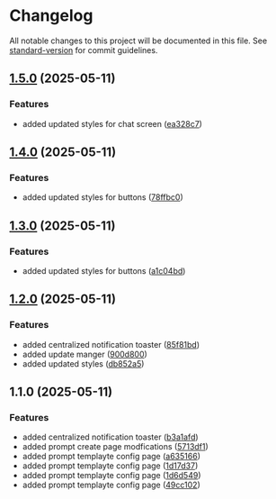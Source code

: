 # Changelog

All notable changes to this project will be documented in this file. See [standard-version](https://github.com/conventional-changelog/standard-version) for commit guidelines.

## [1.5.0](https://github.com/your-username/promptbox/compare/v1.4.0...v1.5.0) (2025-05-11)


### Features

* added updated styles for chat screen ([ea328c7](https://github.com/your-username/promptbox/commit/ea328c791e3f32987f98be69419f6934542eaa39))

## [1.4.0](https://github.com/your-username/promptbox/compare/v1.3.0...v1.4.0) (2025-05-11)


### Features

* added updated styles for buttons ([78ffbc0](https://github.com/your-username/promptbox/commit/78ffbc02a3467be37ebf02aed10bce7076fd0278))

## [1.3.0](https://github.com/your-username/promptbox/compare/v1.2.0...v1.3.0) (2025-05-11)


### Features

* added updated styles for buttons ([a1c04bd](https://github.com/your-username/promptbox/commit/a1c04bdf5251cc53efe8fafb03dc2f011d8c376c))

## [1.2.0](https://github.com/your-username/promptbox/compare/v1.1.0...v1.2.0) (2025-05-11)


### Features

* added centralized notification toaster ([85f81bd](https://github.com/your-username/promptbox/commit/85f81bd6f94a50f6569ea5ac54d1c354391b8f09))
* added update manger ([900d800](https://github.com/your-username/promptbox/commit/900d80059daace2d286a52c2ba7e428bc9d0fa71))
* added updated styles ([db852a5](https://github.com/your-username/promptbox/commit/db852a500adddf5900ffa599641673037c361a11))

## 1.1.0 (2025-05-11)


### Features

* added centralized notification toaster ([b3a1afd](https://github.com/your-username/promptbox/commit/b3a1afd96f63e356f8e5cba3484cef0538fb9b38))
* added prompt create page modfications ([5713df1](https://github.com/your-username/promptbox/commit/5713df19116646e43fbf12ffed6b9f0027331188))
* added prompt templayte config page ([a635166](https://github.com/your-username/promptbox/commit/a635166e27c9fa4f5db1b0b92eed08d2efcd66d1))
* added prompt templayte config page ([1d17d37](https://github.com/your-username/promptbox/commit/1d17d37be4243bc98c6d905e054d451cbd117b2a))
* added prompt templayte config page ([1d6d549](https://github.com/your-username/promptbox/commit/1d6d549fbefb362497ccfdc0e68871d06bc8aad6))
* added prompt templayte config page ([49cc102](https://github.com/your-username/promptbox/commit/49cc1024f43af433a25c2716839118c21b061704))
